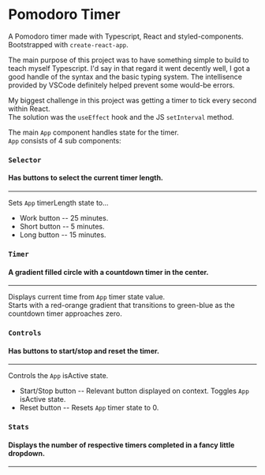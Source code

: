 # Pomodoro Timer

A Pomodoro timer made with Typescript, React and styled-components.  
Bootstrapped with `create-react-app`.

The main purpose of this project was to have something simple to build to teach myself Typescript.  I'd say in that regard it went decently well, I got a good handle of the syntax and the basic typing system. The intellisence provided by VSCode definitely helped prevent some would-be errors.  

My biggest challenge in this project was getting a timer to tick every second within React.  
The solution was the `useEffect` hook and the JS `setInterval` method.

The main `App` component handles state for the timer.  
`App` consists of 4 sub components:  

 ### `Selector`
 #### Has buttons to select the current timer length.
  ---
  Sets `App` timerLength state to...
   - Work button  -- 25 minutes.
   - Short button -- 5 minutes.
   - Long button  -- 15 minutes.

### `Timer`
#### A gradient filled circle with a countdown timer in the center.
 ---
 Displays current time from `App` timer state value.  
 Starts with a red-orange gradient that transitions to green-blue as the countdown timer approaches zero.

 ### `Controls`
 #### Has buttons to start/stop and reset the timer.
  ---
  Controls the `App` isActive state.
  - Start/Stop button -- Relevant button displayed on context. Toggles `App` isActive state.
  - Reset button      -- Resets `App` timer state to 0.

  ### `Stats`
  #### Displays the number of respective timers completed in a fancy little dropdown.
   ---
